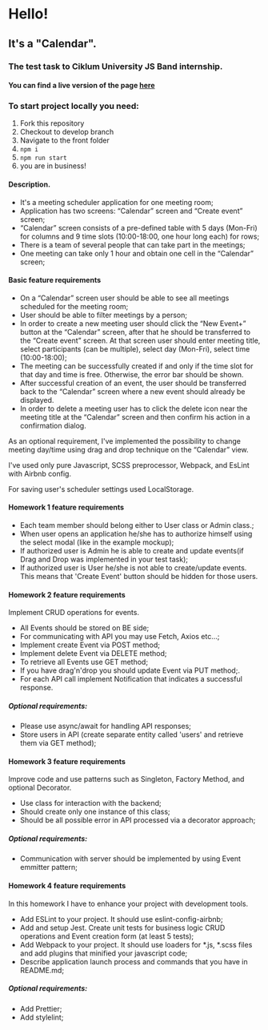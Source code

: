 # Hello!
## It's a "Calendar".
### The test task to Ciklum University JS Band internship.

#### You can find a live version of the page [here](https://pechpavlo.github.io/calendar/)

### To start project locally you need:

1. Fork this repository
2. Checkout to develop branch
3. Navigate to the front folder
4. ```npm i```
5. ```npm run start```
6. you are in business!

#### Description.
* It's  a meeting scheduler application for one meeting room;
* Application has two screens: “Calendar” screen and “Create event” screen;
* “Calendar” screen consists of a pre-defined table with 5 days (Mon-Fri) for columns and 9 time slots (10:00-18:00, one hour long each) for rows;
* There is a team of several people that can take part in the meetings;
* One meeting can take only 1 hour and obtain one cell in the “Calendar” screen;

#### Basic feature requirements

* On a “Calendar” screen user should be able to see all meetings scheduled for the meeting room;
* User should be able to filter meetings by a person;
* In order to create a new meeting user should click the “New Event+” button at the “Calendar” screen, after that he should be transferred to the “Create event” screen. At that screen user should enter meeting title, select participants (can be multiple), select day (Mon-Fri), select time (10:00-18:00);
* The meeting can be successfully created if and only if the time slot for that day and time is free. Otherwise, the error bar should be shown.
* After successful creation of an event, the user should be transferred back to the “Calendar” screen where a new event should already be displayed.
* In order to delete a meeting user has to click the delete icon near the meeting title at the “Calendar” screen and then confirm his action in a confirmation dialog.

As an optional requirement, I've implemented the possibility to change meeting day/time using drag and drop technique on the “Calendar” view.

I've used only pure Javascript, SCSS preprocessor,  Webpack, and EsLint with  Airbnb config.

For saving user's scheduler settings used LocalStorage.

#### Homework 1 feature requirements

* Each team member should belong either to User class or Admin class.;
* When user opens an application he/she has to authorize himself using the select modal (like in the example mockup);
* If authorized user is Admin he is able to create and update events(if Drag and Drop was implemented in your test task);
* If authorized user is User he/she is not able to create/update events. This means that 'Create Event' button should be hidden for those users.

#### Homework 2 feature requirements

Implement CRUD operations for events.
* All Events should be stored on BE side;
* For communicating with API you may use Fetch, Axios etc...;
* Implement create Event via POST method;
* Implement delete Event via DELETE method;
* To retrieve all Events use GET method;
* If you have drag'n'drop you should update Event via PUT method;.
* For each API call implement Notification that indicates a successful response.
##### Optional requirements:
* Please use async/await for handling API responses;
* Store users in API (create separate entity called 'users' and retrieve them via GET method);

#### Homework 3 feature requirements

Improve code and use patterns such as Singleton, Factory Method, and optional Decorator.
* Use class for interaction with the backend;
* Should create only one instance of this class;
* Should be all possible error in API processed via a decorator approach;

##### Optional requirements:
* Communication with server should be implemented by using Event emmitter pattern;

#### Homework 4 feature requirements

In this homework I have to enhance your project with development tools.
* Add ESLint to your project. It should use eslint-config-airbnb;
* Add and setup Jest. Create unit tests for business logic CRUD operations and Event creation form (at least 5 tests);
* Add Webpack to your project. It should use loaders for *.js, *.scss files and add plugins that minified your javascript code;
* Describe application launch process and commands that you have in README.md;

##### Optional requirements:
* Add Prettier;
* Add stylelint;

